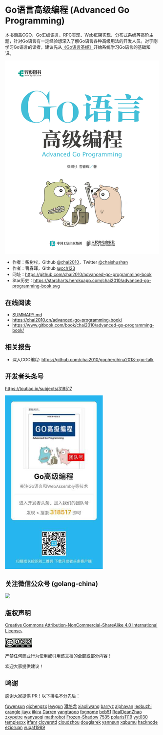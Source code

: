 # Go语言高级编程 (Advanced Go Programming)

本书涵盖CGO、Go汇编语言、RPC实现、Web框架实现、分布式系统等高阶主题，针对Go语言有一定经验想深入了解Go语言各种高级用法的开发人员。对于刚学习Go语言的读者，建议先从[《Go语言圣经》](https://github.com/golang-china/gopl-zh)开始系统学习Go语言的基础知识。

![](cover.png)

- 作者：柴树杉，Github [@chai2010](https://github.com/chai2010)，Twitter [@chaishushan](https://twitter.com/chaishushan)
- 作者：曹春晖，Github [@cch123](https://github.com/cch123)
- 网址：https://github.com/chai2010/advanced-go-programming-book
- Star历史：https://starcharts.herokuapp.com/chai2010/advanced-go-programming-book.svg

## 在线阅读

- [SUMMARY.md](SUMMARY.md)
- https://chai2010.cn/advanced-go-programming-book/
- https://www.gitbook.com/book/chai2010/advanced-go-programming-book/

## 相关报告

- 深入CGO编程: https://github.com/chai2010/gopherchina2018-cgo-talk


## 开发者头条号

https://toutiao.io/subjects/318517

![](toutiao-318517-small.jpg)

## 关注微信公众号 (golang-china)

![](weixin-golang-china.jpg)


## 版权声明

[Creative Commons Attribution-NonCommercial-ShareAlike 4.0 International License](http://creativecommons.org/licenses/by-nc-sa/4.0/)。

![Creative Commons License](./images/by-nc-sa-4.0-88x31.png)


严禁任何商业行为使用或引用该文档的全部或部分内容！

欢迎大家提供建议！


## 鸣谢

感谢大家提供 PR！以下排名不分先后：

[fuwensun](https://github.com/fuwensun)
[qichengzx](https://github.com/qichengzx)
[lewgun](https://github.com/lewgun)
[潘培龙](https://github.com/plpan)
[xiaoliwang](https://github.com/xiaoliwang)
[barryz](https://github.com/barryz)
[alphayan](https://github.com/alphayan)
[leobuzhi](https://github.com/leobuzhi)
[orangle](https://github.com/orangle)
[jiayx](https://github.com/jiayx)
[iikira](https://github.com/iikira)
[Darren](https://github.com/Darren)
[yangtaooo](https://github.com/yangtaooo)
[fognome](https://github.com/fognome)
[bcb51](https://github.com/bcb51)
[RealDeanZhao](https://github.com/RealDeanZhao)
[zxypetre](https://github.com/zxypetre)
[wanyaoqi](https://github.com/wanyaoqi)
[mathrobot](https://github.com/mathrobot)
[Frozen-Shadow](https://github.com/Frozen-Shadow)
[7535](https://github.com/7535)
[polaris1119](https://github.com/polaris1119)
[yyt030](https://github.com/yyt030)
[templexxx](https://github.com/templexxx)
[itfanr](https://github.com/itfanr)
[cloverstd](https://github.com/cloverstd)
[cloudzhou](https://github.com/cloudzhou)
[douglarek](https://github.com/douglarek)
[yannsun](https://github.com/yannsun)
[xqbumu](https://github.com/xqbumu)
[hacknode](https://github.com/hacknode)
[ezioruan](https://github.com/ezioruan)
[yuqaf1989](https://github.com/yuqaf1989)
